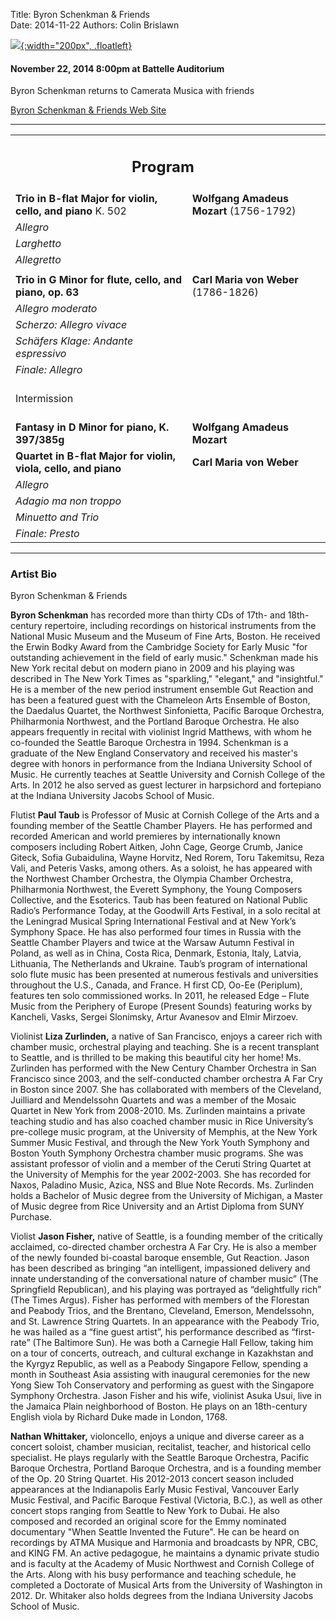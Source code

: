 Title: Byron Schenkman & Friends  
Date: 2014-11-22
Authors: Colin Brislawn


[![ ]({filename}/images/2014-2015/BSandF200.jpg){:width="200px", .floatleft}]({filename}./ByronSchenkman.md)

#### November 22, 2014 8:00pm at Battelle Auditorium

Byron Schenkman returns to Camerata Musica with friends 

[Byron Schenkman & Friends Web Site](http://byronschenkman.com/)

---

<table>
	<tr>
	<td align="center" colspan="2"><h2>Program</h2></td><td></td>
	</tr>
	<tr>
	  <td width="480"><b>Trio in B-flat Major for violin, cello, and piano</b> K. 502</td>
	  <td width="320" class="right"><b>Wolfgang Amadeus Mozart</b> (1756-1792)</td>
	</tr>
	<tr>
	  <td class="smallindent"><i>Allegro</i></td>
	  <td></td>
	</tr>
	<tr>
	  <td class="smallindent"><i>Larghetto</i></td>
	  <td></td>
	</tr>
	<tr>
	  <td class="smallindent"><i>Allegretto</i></td>
	  <td></td>
	</tr>
	<tr><td></td></tr>
	<tr>
	  <td width="480"><b>Trio in G Minor for flute, cello, and piano, op. 63</b></td>
	  <td width="320" class="right"><b>Carl Maria von Weber</b> (1786-1826)</td>
	</tr>
	<tr>
	  <td class="smallindent"><i>Allegro moderato</i></td>
	  <td></td>
	</tr>
	<tr>
	  <td class="smallindent"><i>Scherzo: Allegro vivace</i></td>
	  <td></td>
	</tr>
	<tr>
	  <td class="smallindent"><i>Schäfers Klage: Andante espressivo</i></td>
	  <td></td>
	</tr>
	<tr>
	  <td class="smallindent"><i>Finale: Allegro</i></td>
	  <td></td>
	</tr>
	<tr>
	 <td colspan="2" class="center">
		<br>
		<div class="smallheading">Intermission
		</div><br></td>
	</tr>
	<tr>
	  <td width="480"><b>Fantasy in D Minor for piano, K. 397/385g</b></td>
	  <td width="320" class="right"><b>Wolfgang Amadeus Mozart</b></td>
	</tr>
	<tr>
	  <td width="480"><b>Quartet in B-flat Major for violin, viola, cello, and piano</b></td>
	  <td width="320" class="right"><b>Carl Maria von Weber</b></td>
	</tr>
	<tr>
	  <td class="smallindent"><i>Allegro</i></td>
	  <td></td>
	</tr>
	<tr>
	  <td class="smallindent"><i>Adagio ma non troppo</i></td>
	  <td></td>
	</tr>
	<tr>
	  <td class="smallindent"><i>Minuetto and Trio</i></td>
	  <td></td>
	</tr>
	<tr>
	  <td class="smallindent"><i>Finale: Presto</i></td>
	  <td></td>
	</tr>
</table>

---

### Artist Bio

Byron Schenkman & Friends

**Byron Schenkman** has recorded more than thirty CDs of 17th- and 18th-century repertoire, including recordings on historical instruments from the National Music Museum and the Museum of Fine Arts, Boston. He received the Erwin Bodky Award from the Cambridge Society for Early Music "for outstanding achievement in the field of early music." Schenkman made his New York recital debut on modern piano in 2009 and his playing was described in The New York Times as "sparkling," "elegant," and "insightful." He is a member of the new period instrument ensemble Gut Reaction and has been a featured guest with the Chameleon Arts Ensemble of Boston, the Daedalus Quartet, the Northwest Sinfonietta, Pacific Baroque Orchestra, Philharmonia Northwest, and the Portland Baroque Orchestra. He also appears frequently in recital with violinist Ingrid Matthews, with whom he co-founded the Seattle Baroque Orchestra in 1994. Schenkman is a graduate of the New England Conservatory and received his master's degree with honors in performance from the Indiana University School of Music. He currently teaches at Seattle University and Cornish College of the Arts. In 2012 he also served as guest lecturer in harpsichord and fortepiano at the Indiana University Jacobs School of Music.

Flutist **Paul Taub** is Professor of Music at Cornish College of the Arts and a founding member of the Seattle Chamber Players. He has performed and recorded American and world premieres by internationally known composers including Robert Aitken, John Cage, George Crumb, Janice Giteck, Sofia Gubaidulina, Wayne Horvitz, Ned Rorem, Toru Takemitsu, Reza Vali, and Peteris Vasks, among others. As a soloist, he has appeared with the Northwest Chamber Orchestra, the Olympia Chamber Orchestra, Philharmonia Northwest, the Everett Symphony, the Young Composers Collective, and the Esoterics. Taub has been featured on National Public Radio’s Performance Today, at the Goodwill Arts Festival, in a solo recital at the Leningrad Musical Spring International Festival and at New York’s Symphony Space. He has also performed four times in Russia with the Seattle Chamber Players and twice at the Warsaw Autumn Festival in Poland, as well as in China, Costa Rica, Denmark, Estonia, Italy, Latvia, Lithuania, The Netherlands and Ukraine. Taub’s program of international solo flute music has been presented at numerous festivals and universities throughout the U.S., Canada, and France. H first CD, Oo-Ee (Periplum), features ten solo commissioned works. In 2011, he released Edge – Flute Music from the Periphery of Europe (Present Sounds) featuring works by Kancheli, Vasks, Sergei Slonimsky, Artur Avanesov and Elmir Mirzoev.

Violinist **Liza Zurlinden,** a native of San Francisco, enjoys a career rich with chamber music, orchestral playing and teaching. She is a recent transplant to Seattle, and is thrilled to be making this beautiful city her home! Ms. Zurlinden has performed with the New Century Chamber Orchestra in San Francisco since 2003, and the self-conducted chamber orchestra A Far Cry in Boston since 2007. She has collaborated with members of the Cleveland, Juilliard and Mendelssohn Quartets and was a member of the Mosaic Quartet in New York from 2008-2010. Ms. Zurlinden maintains a private teaching studio and has also coached chamber music in Rice University’s pre-college music program, at the University of Memphis, at the New York Summer Music Festival, and through the New York Youth Symphony and Boston Youth Symphony Orchestra chamber music programs. She was assistant professor of violin and a member of the Ceruti String Quartet at the University of Memphis for the year 2002-2003. She has recorded for Naxos, Paladino Music, Azica, NSS and Blue Note Records. Ms. Zurlinden holds a Bachelor of Music degree from the University of Michigan, a Master of Music degree from Rice University and an Artist Diploma from SUNY Purchase.

Violist **Jason Fisher,** native of Seattle, is a founding member of the critically acclaimed, co-directed chamber orchestra A Far Cry. He is also a member of the newly founded bi-coastal baroque ensemble, Gut Reaction. Jason has been described as bringing “an intelligent, impassioned delivery and innate understanding of the conversational nature of chamber music” (The Springfield Republican), and his playing was portrayed as “delightfully rich” (The Times Argus). Fisher has performed with members of the Florestan and Peabody Trios, and the Brentano, Cleveland, Emerson, Mendelssohn, and St. Lawrence String Quartets. In an appearance with the Peabody Trio, he was hailed as a “fine guest artist”, his performance described as “first-rate” (The Baltimore Sun). He was both a Carnegie Hall Fellow, taking him on a tour of concerts, outreach, and cultural exchange in Kazakhstan and the Kyrgyz Republic, as well as a Peabody Singapore Fellow, spending a month in Southeast Asia assisting with inaugural ceremonies for the new Yong Siew Toh Conservatory and performing as guest with the Singapore Symphony Orchestra. Jason Fisher and his wife, violinist Asuka Usui, live in the Jamaica Plain neighborhood of Boston. He plays on an 18th-century English viola by Richard Duke made in London, 1768.

**Nathan Whittaker,** violoncello, enjoys a unique and diverse career as a concert soloist, chamber musician, recitalist, teacher, and historical cello specialist. He plays regularly with the Seattle Baroque Orchestra, Pacific Baroque Orchestra, Portland Baroque Orchestra, and is a founding member of the Op. 20 String Quartet. His 2012-2013 concert season included appearances at the Indianapolis Early Music Festival, Vancouver Early Music Festival, and Pacific Baroque Festival (Victoria, B.C.), as well as other concert stops ranging from Seattle to New York to Dubai. He also composed and recorded an original score for the Emmy nominated documentary "When Seattle Invented the Future". He can be heard on recordings by ATMA Musique and Harmonia and broadcasts by NPR, CBC, and KING FM. An active pedagogue, he maintains a dynamic private studio and is faculty at the Academy of Music Northwest and Cornish College of the Arts. Along with his busy performance and teaching schedule, he completed a Doctorate of Musical Arts from the University of Washington in 2012. Dr. Whitaker also holds degrees from the Indiana University Jacobs School of Music.

